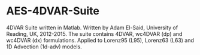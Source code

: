 # AES-4DVAR-Suite
4DVAR Suite written in Matlab. Written by Adam El-Said, University of Reading, UK, 2012-2015. The suite contains 4DVAR, wc4DVAR (dp) and wc4DVAR (dx) formulations. Applied to Lorenz95 (L95), Lorenz63 (L63) and 1D Advection (1d-adv) models.
